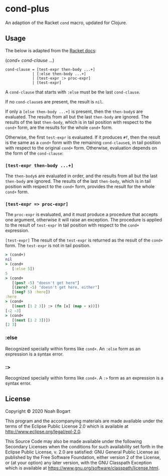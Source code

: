 # cond-plus

An adaption of the Racket `cond` macro, updated for Clojure.

## Usage

The below is adapted from the [Racket docs](https://docs.racket-lang.org/reference/if.html?q=cond#%28form._%28%28lib._racket%2Fprivate%2Fletstx-scheme..rkt%29._cond%29%29):

(*cond+* _cond-clause_ ...)

```
cond-clause = [test-expr then-body ...+]
            | [:else then-body ...+]
            | [test-expr :> proc-expr]
            | [test-expr]
```

A `cond-clause` that starts with `:else` must be the last
`cond-clause`.

If no `cond-clause`s are present, the result is `nil`.

If only a `[else then-body ...+]` is present, then the
`then-body`s are evaluated. The results from all but the last
`then-body` are ignored. The results of the last
`then-body`, which is in tail position with respect to the
`cond+` form, are the results for the whole `cond+`
form.

Otherwise, the first `test-expr` is evaluated. If it produces
`#f`, then the result is the same as a `cond+` form with
the remaining `cond-clause`s, in tail position with respect to
the original `cond+` form. Otherwise, evaluation depends on the
form of the `cond-clause`:

### `[test-expr then-body ...+]`
The `then-body`s are
evaluated in order, and the results from all but the last
`then-body` are ignored. The results of the last
`then-body`, which is in tail position with respect to the
`cond+` form, provides the result for the whole `cond+`
form.

### `[test-expr => proc-expr]`
The `proc-expr` is
evaluated, and it must produce a procedure that accepts one argument,
otherwise it will raise an exception. The procedure is applied
to the result of `test-expr` in tail position with respect to
the `cond+` expression.

`[test-expr]`
The result of the `test-expr` is
returned as the result of the `cond+` form. The
`test-expr` is not in tail position.

```clojure
> (cond+)
nil
> (cond+
   [:else 5])
5
> (cond+
   [(pos? -5) "doesn't get here"]
   [(zero? -5) "doesn't get here, either"]
   [(neg? 5) :here])
:here
> (cond+
   [(next [1 2 3]) :> (fn [x] (map - x))])
[-2 -3]
> (cond+
   [(next [1 2 3])])
[2 3]
```

### :else

Recognized specially within forms like `cond+`. An
`:else` form as an expression is a syntax error.


### :>

Recognized specially within forms like `cond+`. A
`:>` form as an expression is a syntax error.


## License

Copyright © 2020 Noah Bogart

This program and the accompanying materials are made available under the
terms of the Eclipse Public License 2.0 which is available at
http://www.eclipse.org/legal/epl-2.0.

This Source Code may also be made available under the following Secondary
Licenses when the conditions for such availability set forth in the Eclipse
Public License, v. 2.0 are satisfied: GNU General Public License as published by
the Free Software Foundation, either version 2 of the License, or (at your
option) any later version, with the GNU Classpath Exception which is available
at https://www.gnu.org/software/classpath/license.html.
